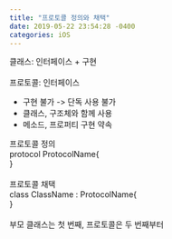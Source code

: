 ```yaml
---
title: "프로토콜 정의와 채택"
date: 2019-05-22 23:54:28 -0400
categories: iOS
---
```

클래스: 인터페이스 + 구현
<br>
<br>
프로토콜: 인터페이스
- 구현 불가 -> 단독 사용 불가
- 클래스, 구조체와 함께 사용
- 메소드, 프로퍼티 구현 약속

프로토콜 정의
<br>
protocol ProtocolName{<br>
}
<br>
<br>
프로토콜 채택<br>
class ClassName : ProtocolName{<br>
}
<br>
<br>
부모 클래스는 첫 번째, 프로토콜은 두 번째부터
